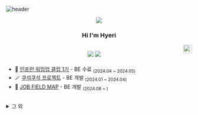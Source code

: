 
![header](https://capsule-render.vercel.app/api?type=wave&color=auto&text=Github%20Hyeri)

<div align="center">
<!--horizontal divider(gradiant)-->
<img src="https://user-images.githubusercontent.com/73097560/115834477-dbab4500-a447-11eb-908a-139a6edaec5c.gif">
  
  ### Hi I'm Hyeri
  
  <img align="right" width="23" src="https://github.com/seondal/seondal/assets/75469131/f3735e2a-2fb1-4e7f-bbea-81f5698213b0" />

  <a href="https://im-not-robot-0.tistory.com/"><img src="https://img.shields.io/badge/Hyeri.blog-3DDC84?style=badge&logo=Velog&logoColor=white"/></a> <a href="https://clear-wax-441.notion.site/Project-ReadMe-e8d02a1edae54c7c911774531a42f28d"><img src="https://img.shields.io/badge/Projects-735998?style=badge&logo=GitHub&logoColor=white"/></a> 
  ---

</div>


- 🎤 [인프런 워밍업 클럽 1기](https://www.inflearn.com/course/offline/inflearn-warmup-club-study-1) - BE 수료 <sub>(2024.04 ~ 2024.05)</sub>
- 🪄 [쿠석쿠석 프로젝트](https://github.com/KONKUK-MAP-Service/Ku-suk-Ku-suk) - BE 개발 <sub>(2024.01 ~ 2024.04)</sub>
- 🥗 [JOB FIELD MAP](https://github.com/Hyeri1ee/JobFieldMap) - BE 개발 <sub>(2024.08 ~ )</sub>


<br/>

<details>
<summary>그 외</summary>
<div markdown="1">

|기간|활동| 
|:-:|-:|
|<sub>2024.08 ~ 24.08</sub>| 오픽 IH  | 
|<sub>2024.02 ~ 24.06</sub>| Saxion University 교환 (Netherlands) |  
|<sub>2023.08 ~ 23.08</sub>| 건국대학교 모빌리티 창업 캠프 팀 대상  |
|<sub>2022.07 ~ 22.07</sub>| 토익 855  |


</div>
</details>
